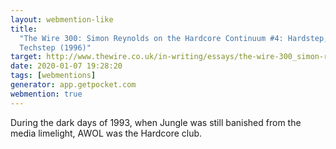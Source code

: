 ```yaml
---
layout: webmention-like
title:
  "The Wire 300: Simon Reynolds on the Hardcore Continuum #4: Hardstep, Jump Up,
  Techstep (1996)"
target: http://www.thewire.co.uk/in-writing/essays/the-wire-300_simon-reynolds-on-the-hardcore-continuum_4_hardstep_jump-up_techstep_1996_
date: 2020-01-07 19:28:20
tags: [webmentions]
generator: app.getpocket.com
webmention: true
---
```


During the dark days of 1993, when Jungle was still banished from the media
limelight, AWOL was the Hardcore club.

